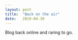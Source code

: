 ```yaml
---
layout: post
title:  "Back on the air"
date:   2019-04-30
---
```

Blog back online and raring to go.
